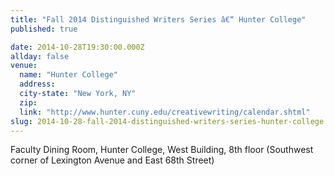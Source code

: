 ```yaml
---
title: "Fall 2014 Distinguished Writers Series â€“ Hunter College"
published: true

date: 2014-10-28T19:30:00.000Z
allday: false
venue: 
  name: "Hunter College"
  address:
  city-state: "New York, NY"
  zip:
  link: "http://www.hunter.cuny.edu/creativewriting/calendar.shtml"
slug: 2014-10-28-fall-2014-distinguished-writers-series-hunter-college
---
```

Faculty Dining Room, Hunter College, West Building, 8th floor (Southwest corner of Lexington Avenue and East 68th Street)

